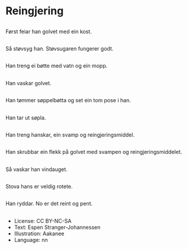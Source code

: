 # Reingjering

##
Først feiar han golvet med ein kost.

##
Så støvsyg han. Støvsugaren fungerer godt.

##
Han treng ei bøtte med vatn og ein mopp.

##
Han vaskar golvet.

##
Han tømmer søppelbøtta og set ein tom pose i han.

##
Han tar ut søpla.

##
Han treng hanskar, ein svamp og reingjeringsmiddel.

##
Han skrubbar ein flekk på golvet med svampen og reingjeringsmiddelet.

##
Så vaskar han vindauget.

##
Stova hans er veldig rotete.

##
Han ryddar. No er det reint og pent.

##
* License: CC BY-NC-SA
* Text: Espen Stranger-Johannessen
* Illustration: Aakanee
* Language: nn

